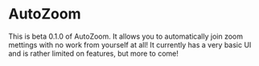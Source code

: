 # AutoZoom

This is beta 0.1.0 of AutoZoom. It allows you to automatically join zoom mettings with no work from yourself at all! It currently has a very basic UI and is rather limited on features, but more to come!
